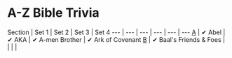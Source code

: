 # A-Z Bible Trivia

Section | Set 1 | Set 2 | Set 3 | Set 4
--- | --- | --- | --- | ---  | ---
[A] | ✔ Abel |  ✔ AKA | ✔ A-men Brother | ✔ Ark of Covenant
[B] | ✔ Baal's Friends & Foes | | | |

[A]: az-bible-trivia/a.json
[B]: az-bible-trivia/b.json